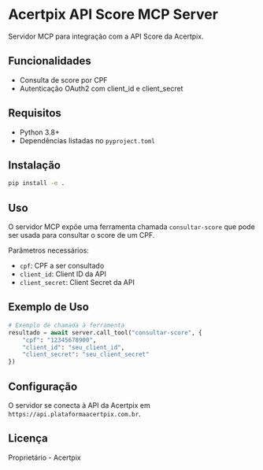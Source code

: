 # Acertpix API Score MCP Server

Servidor MCP para integração com a API Score da Acertpix.

## Funcionalidades

- Consulta de score por CPF
- Autenticação OAuth2 com client_id e client_secret

## Requisitos

- Python 3.8+
- Dependências listadas no `pyproject.toml`

## Instalação

```bash
pip install -e .
```

## Uso

O servidor MCP expõe uma ferramenta chamada `consultar-score` que pode ser usada para consultar o score de um CPF.

Parâmetros necessários:
- `cpf`: CPF a ser consultado
- `client_id`: Client ID da API
- `client_secret`: Client Secret da API

## Exemplo de Uso

```python
# Exemplo de chamada à ferramenta
resultado = await server.call_tool("consultar-score", {
    "cpf": "12345678900",
    "client_id": "seu_client_id",
    "client_secret": "seu_client_secret"
})
```

## Configuração

O servidor se conecta à API da Acertpix em `https://api.plataformaacertpix.com.br`.

## Licença

Proprietário - Acertpix